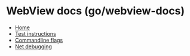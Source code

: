 # WebView docs (go/webview-docs)

* [Home][home]
* [Test instructions](/android_webview/docs/test-instructions.md)
* [Commandline flags](/android_webview/docs/commandline-flags.md)
* [Net debugging](/android_webview/docs/net-debugging.md)

[home]: /android_webview/docs/README.md
[logo]: /android_webview/docs/images/webview_logo.png
